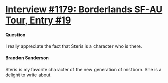# [Interview #1179: Borderlands SF-AU Tour, Entry #19](https://www.theoryland.com/intvmain.php?i=1179#19)

#### Question

I really appreciate the fact that Steris is a character who is there.

#### Brandon Sanderson

Steris is my favorite character of the new generation of mistborn. She is a delight to write about.

